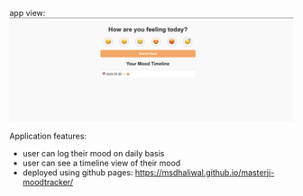 

app view: 
![Image of Masterji Mood Tracker](image.png)

Application features:
- user can log their mood on daily basis
- user can see a timeline view of their mood
- deployed using github pages: https://msdhaliwal.github.io/masterji-moodtracker/
